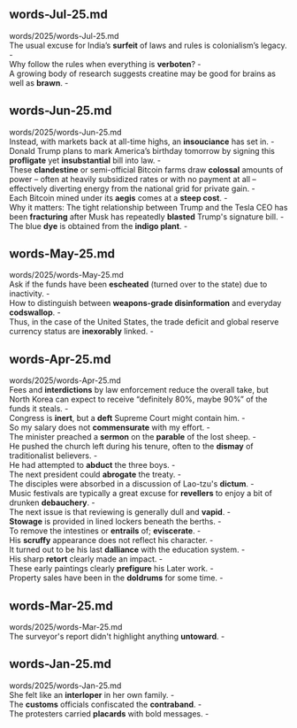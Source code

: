 ## words-Jul-25.md ##  
words/2025/words-Jul-25.md  
The usual excuse for India’s **surfeit** of laws and rules is colonialism’s legacy. -  
Why follow the rules when everything is **verboten**? -  
A growing body of research suggests creatine may be good for brains as well as **brawn**. -  

## words-Jun-25.md ##  
words/2025/words-Jun-25.md  
Instead, with markets back at all-time highs, an **insouciance** has set in. -  
Donald Trump plans to mark America’s birthday tomorrow by signing this **profligate** yet **insubstantial** bill into law. -  
These **clandestine** or semi-official Bitcoin farms draw **colossal** amounts of power – often at heavily subsidized rates or with no payment at all – effectively diverting energy from the national grid for private gain. -  
Each Bitcoin mined under its **aegis** comes at a **steep cost**. -  
Why it matters: The tight relationship between Trump and the Tesla CEO has been **fracturing** after Musk has repeatedly **blasted** Trump's signature bill. -  
The blue **dye** is obtained from the **indigo plant**. -  

## words-May-25.md ##  
words/2025/words-May-25.md  
Ask if the funds have been **escheated** (turned over to the state) due to inactivity. -  
How to distinguish between **weapons-grade disinformation** and everyday **codswallop**. -  
Thus, in the case of the United States, the trade deficit and global reserve currency status are **inexorably** linked. -  

## words-Apr-25.md ##  
words/2025/words-Apr-25.md  
Fees and **interdictions** by law enforcement reduce the overall take, but North Korea can expect to receive “definitely 80%, maybe 90%” of the funds it steals. -  
Congress is **inert**, but a **deft** Supreme Court might contain him. -  
So my salary does not **commensurate** with my effort. -  
The minister preached a **sermon** on the **parable** of the lost sheep. -  
He pushed the church left during his tenure, often to the **dismay** of traditionalist believers. -  
He had attempted to **abduct** the three boys. -  
The next president could **abrogate** the treaty. -  
The disciples were absorbed in a discussion of Lao-tzu's **dictum**. -  
Music festivals are typically a great excuse for **revellers** to enjoy a bit of drunken **debauchery**. -  
The next issue is that reviewing is generally dull and **vapid**. -  
**Stowage** is provided in lined lockers beneath the berths. -  
To remove the intestines or **entrails** of; **eviscerate**. -  
His **scruffy** appearance does not reflect his character. -  
It turned out to be his last **dalliance** with the education system. -  
His sharp **retort** clearly made an impact. -  
These early paintings clearly **prefigure** his Later work. -  
Property sales have been in the **doldrums** for some time. -  

## words-Mar-25.md ##  
words/2025/words-Mar-25.md  
The surveyor's report didn't highlight anything **untoward**. -  

## words-Jan-25.md ##  
words/2025/words-Jan-25.md  
She felt like an **interloper** in her own family. -  
The **customs** officials confiscated the **contraband**. -  
The protesters carried **placards** with bold messages. -  
